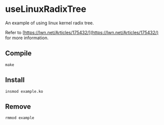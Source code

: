 # useLinuxRadixTree

An example of using linux kernel radix tree.

Refer to [https://lwn.net/Articles/175432/](https://lwn.net/Articles/175432/) for more information.

## Compile

    make

## Install

    insmod example.ko

## Remove

    rmmod example
